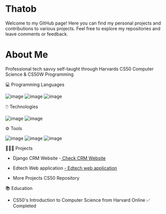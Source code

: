 # Thatob
Welcome to my GitHub page! Here you can find my personal projects and contributions to various projects. Feel free to explore my repositories and leave comments or feedback.

# About Me
Professional tech savvy self-taught through Harvards CS50 Computer Science & CS50W Programming

💻 Programming Languages

![image](https://github.com/Thato-B/Thatob/assets/67222722/b9f02d2d-73c6-4d37-8a67-5049c584d532)
![image](https://github.com/Thato-B/Thatob/assets/67222722/4d0a8665-9280-4455-b883-d780617766fb)
![image](https://github.com/Thato-B/Thatob/assets/67222722/017bc4e3-7e77-48ba-8f15-ba56b53fa8a5)

🖱️ Technologies

![image](https://github.com/Thato-B/Thatob/assets/67222722/a4807574-47ec-40c7-aa80-36031a3217e2)
![image](https://github.com/Thato-B/Thatob/assets/67222722/d152e422-67be-42df-9fd7-4ab6ac98c75b)

⚙️ Tools

![image](https://github.com/Thato-B/Thatob/assets/67222722/72974587-fd36-4dcf-bd1a-ea5d9d25661b)
![image](https://github.com/Thato-B/Thatob/assets/67222722/3141acaa-f1ee-475f-b105-f583d4180599)
![image](https://github.com/Thato-B/Thatob/assets/67222722/c5d4f2e6-52c9-49b9-b33a-0614f7c69a3d)

👨🏻‍💻 Projects

- Django CRM Website
  -[ Check CRM Website](https://github.com/Thato-B/Django-CRM)

- Edtech Web application
[  - Edtech web application
]([url](https://github.com/code50/67222722/tree/main/project)https://github.com/code50/67222722/tree/main/project)

- More Projects CS50 Repository

📚 Education

- CS50's Introduction to Computer Science from Harvard Online ✅ Completed










